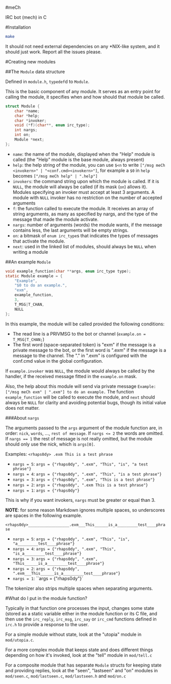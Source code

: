 #meCh

IRC bot (mech) in C

#Installation

```sh
make
```

It should not need external dependencies on any \*NIX-like system,
and it should just work. Report all the issues please.

#Creating new modules

##The `Module` data structure

Defined in `module.h`, `typedef`d to `Module`.

This is the basic component of any module. It serves as an entry point
for calling the module, it specifies when and how should that module be
called.

```c
struct Module {
	char *name;
	char *help;
	char *invoker;
	void (*f)(char**, enum irc_type);
	int nargs;
	int on;
	Module *next;
};
```

- `name`: the name of the module, displayed when the "Help" module is called
  (the "Help" module is the base module, always present)
- `help`: the help string of the module, you can use `$<n` to write 
  `["/msg meCh <invokern>" | "<conf.cmd><invokern>"]`,
  for example a `$0` in `help` becomes `["/msg meCh help" | ".help"]`
- `invokers`: the command string upon which the module is called. If it is `NULL`,
  the module will always be called (if its mask (`on`) allows it). Modules specifying an invoker must accept at least 3 arguments.
  A module with `NULL` invoker has no restriction on the number of accepted arguments
- `f`: the function called to execute the module. It receives an array of string arguments, as many
  as specified by nargs, and the type of the message that made the module activate.
- `nargs`: number of arguments (words) the module wants, if the message contains less, the last arguments will be
  empty strings.
- `on`: a bitmask of `enum irc_type`s that indicates the types of messages that activate the module.
- `next`: used in the linked list of modules, should always be `NULL` when writing a module

##An example `Module`

```c
void example_function(char **args, enum irc_type type);
static Module example = {
	"Example",
	"$0 to do an example.",
	"exm",
	example_function,
	3,
	T_MSG|T_CHAN,
	NULL
};
```

In this example, the module will be called provided the following conditions:
- The read line is a PRIVMSG to the bot or channel (`example.on = T_MSG|T_CHAN;`)
- The first word (space-separated token) is "exm" if the message is a private message to
  the bot, or the first word is ".exm" if the message is a message to the channel. The "." in
  ".exm" is configured with the conf.cmd value in the global configuration.

If `example.invoker` was `NULL`, the module would always be called by the handler, if the received message
fitted in the `example.on` mask.

Also, the help about this module will send via private message `Example: ["/msg meCh exm" | ".exm"] to do an example.`
The function `example_function` will be called to execute the module, and `next` should always be `NULL` for clarity
and avoiding potential bugs, though its initial value does not matter.

###About `nargs`

The arguments passed to the `args` argument of the module function are, in order: `nick`, `words`, ..., `rest of message`.
If `nargs <= 2` the words are omitted.
If `nargs == 1` the rest of message is not really omitted, but the module should only use the nick, which is `args[0]`.

Examples:
`<rhaps0dy> .exm This is a test phrase`
- `nargs = 5`: `args = {"rhaps0dy", ".exm", "This", "is", "a test phrase"}`
- `nargs = 4`: `args = {"rhaps0dy", ".exm", "This", "is a test phrase"}`
- `nargs = 3`: `args = {"rhaps0dy", ".exm", "This is a test phrase"}`
- `nargs = 2`: `args = {"rhaps0dy", ".exm This is a test phrase"}`
- `nargs = 1`: `args = {"rhaps0dy"}`

This is why if you want invokers, `nargs` must be greater or equal than 3.

**NOTE**: for some reason Markdown ignores multiple spaces, so underscores are spaces
in the following example.

``<rhaps0dy>__________________.exm___This______is_a_________test____phrase``
- `nargs = 5`: ``args = {"rhaps0dy", ".exm", "This", "is", "a_________test____phrase"}``
- `nargs = 4`: ``args = {"rhaps0dy", ".exm", "This", "is_a_________test____phrase"}``
- `nargs = 3`: ``args = {"rhaps0dy", ".exm", "This______is_a_________test____phrase"}``
- `nargs = 2`: ``args = {"rhaps0dy", ".exm___This______is_a_________test____phrase"}``
- `nargs = 1`: ``args = {"rhaps0dy"}`

The tokenizer also strips multiple spaces when separating arguments.

#What do I put in the module function?

Typically in that function one processes the input, changes some state (stored as a static variable either in
the module function or its C file, and then use the `irc_reply`, `irc_msg`, `irc_say` or `irc_cmd` functions
defined in `irc.h` to provide a response to the user.

For a simple module without state, look at the "utopia" module in `mod/utopia.c`.
 
For a more complex module that keeps state and does different things depending on how it's invoked, look at the "tell" module in `mod/tell.c`
 
For a composite module that has separate `Module` structs for keeping state and providing replies, look at the "seen", "lastseen" and "on" modules
in `mod/seen.c`, `mod/lastseen.c`, `mod/lastseen.h` and `mod/on.c`
